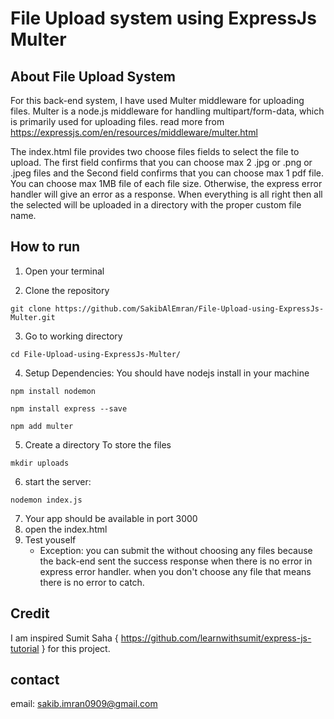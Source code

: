 # File Upload system using ExpressJs Multer

## About File Upload System
For this back-end system, I have used Multer middleware for uploading files. Multer is a node.js middleware for handling multipart/form-data, which is primarily used for uploading files. read more from https://expressjs.com/en/resources/middleware/multer.html 

The index.html file provides two choose files fields to select the file to upload. The first field confirms that you can choose max 2 .jpg or .png or .jpeg files and the Second field confirms that you can choose max 1 pdf file. You can choose max 1MB file of each file size. Otherwise, the express error handler will give an error as a response. When everything is all right then all the selected will be uploaded in a directory with the proper custom file name.

## How to run
1. Open your terminal 

2. Clone the repository
```
git clone https://github.com/SakibAlEmran/File-Upload-using-ExpressJs-Multer.git
```
3. Go to working directory
```
cd File-Upload-using-ExpressJs-Multer/
```
4. Setup Dependencies: You should have nodejs install in your machine
```
npm install nodemon 
```
```
npm install express --save
```
```
npm add multer
```
5. Create a directory To store the files
```
mkdir uploads
```
6. start the server:
```
nodemon index.js
```
7. Your app should be available in port 3000
8. open the index.html
9. Test youself  
   - Exception: you can submit the without choosing any files because the back-end sent the success response when there is no error in express error handler. when      you don't choose any file that means there is no error to catch.

## Credit 
I am inspired Sumit Saha { https://github.com/learnwithsumit/express-js-tutorial } for this project.

## contact
email: sakib.imran0909@gmail.com
